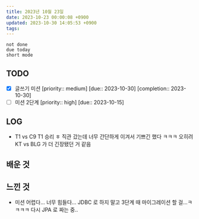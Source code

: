 ```yaml
---
title: 2023년 10월 23일
date: 2023-10-23 00:00:08 +0900
updated: 2023-10-30 14:05:53 +0900
tags: 
---
```


```tasks
not done 
due today
short mode
```

## TODO
- [x] 글쓰기 미션  [priority:: medium]  [due:: 2023-10-30]  [completion:: 2023-10-30]
- [ ] 미션 2단계  [priority:: high]  [due:: 2023-10-15]

## LOG

- T1 vs C9 T1 승리 ㅎ 직관 갔는데 너무 간단하게 이겨서 기쁘긴 했다 ㅋㅋㅋ 오히려 KT vs BLG 가 더 긴장됐던 거 같음

## 배운 것

## 느낀 것

- 미션 어렵다... 너무 힘들다... JDBC 로 하지 말고 3단계 때 마이그레이션 할 걸...ㅋㅋㅋㅋ 다시 JPA 로 짜는 중..